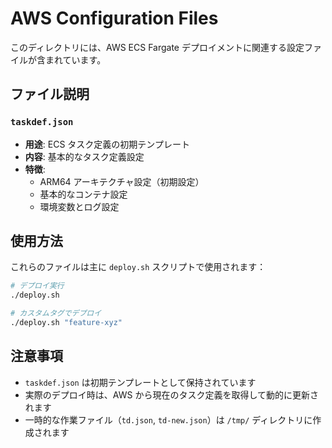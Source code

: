 # AWS Configuration Files

このディレクトリには、AWS ECS Fargate デプロイメントに関連する設定ファイルが含まれています。

## ファイル説明

### `taskdef.json`

- **用途**: ECS タスク定義の初期テンプレート
- **内容**: 基本的なタスク定義設定
- **特徴**:
  - ARM64 アーキテクチャ設定（初期設定）
  - 基本的なコンテナ設定
  - 環境変数とログ設定

## 使用方法

これらのファイルは主に `deploy.sh` スクリプトで使用されます：

```bash
# デプロイ実行
./deploy.sh

# カスタムタグでデプロイ
./deploy.sh "feature-xyz"
```

## 注意事項

- `taskdef.json` は初期テンプレートとして保持されています
- 実際のデプロイ時は、AWS から現在のタスク定義を取得して動的に更新されます
- 一時的な作業ファイル（`td.json`, `td-new.json`）は `/tmp/` ディレクトリに作成されます

